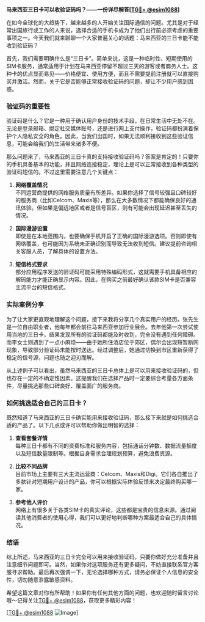 **马来西亚三日卡可以收验证码吗？——一份详尽解答[[TG💪+ @esim1088](https://t.me/s/esim1088)]**

在如今全球化的大趋势下，越来越多的人开始关注国际通信的问题。尤其是对于经常出国旅行或工作的人来说，选择合适的手机卡成为了他们出行前必须考虑的重要事项之一。今天我们就来聊聊一个大家普遍关心的话题：马来西亚的三日卡能不能收到验证码？

首先，我们需要明确什么是“三日卡”。简单来说，这是一种临时性、短期使用的SIM卡服务，通常适用于计划在马来西亚停留不超过三天的游客或者商务人士。这种卡的优点显而易见——价格便宜、使用方便，而且不需要提前注册就可以直接购买并激活。然而，关于它是否能够正常接收验证码的问题，却让不少用户感到困惑。

### 验证码的重要性

验证码是什么？它是一种用于确认用户身份的技术手段，在日常生活中无处不在。无论是登录邮箱、绑定社交媒体账号，还是进行网上支付操作，验证码都扮演着保护个人隐私安全的角色。因此，当我们出国时，如果无法顺利接收到这些验证信息，可能会给我们的生活带来诸多不便。

那么问题来了，马来西亚的三日卡真的支持接收验证码吗？答案是肯定的！只要你的手机具备基本的功能，并且网络连接稳定，理论上是可以正常接收到各种类型的验证码短信的。不过这里需要注意几个关键点：

1. **网络覆盖情况**  
   不同运营商提供的网络服务质量有所差异。如果你选择了信号较强且口碑较好的服务商（比如Celcom、Maxis等），那么在大多数情况下都能确保良好的通讯体验。但如果是偏远地区或者是信号盲区，则有可能会出现延迟甚至丢失的情况。

2. **国际漫游设置**  
   即使是在本地范围内，也要确保手机开启了正确的国际漫游选项。否则即使有网络覆盖，也可能因为系统未正确识别而导致无法收到短信。建议提前咨询相关客服人员，了解具体的设置方法。

3. **短信格式要求**  
   部分应用程序发送的验证码可能采用特殊编码形式，这就需要手机具备相应的解码能力才能正确显示内容。因此，在购买之前最好确认该款SIM卡是否兼容主流平台的短信格式。

### 实际案例分享

为了让大家更直观地理解这个问题，接下来我将分享几个真实用户的经历。张先生是一位自由职业者，他每年都会前往马来西亚参加行业展会。去年他第一次尝试使用当地的三日卡，结果发现所有的验证码都能及时收到，完全没有遇到任何障碍。而李女士则遇到了一点小麻烦——由于她所住酒店位于郊区，偶尔会出现短暂断网现象，导致部分验证码未能按时送达。经过调整后，她通过切换到市区重新获得了稳定的信号源，问题也随之迎刃而解。

从上述例子可以看出，虽然马来西亚的三日卡总体上是可以用来接收验证码的，但也存在一定的不确定性因素。这提醒我们在选择产品时一定要综合考量各方面条件，尽量挑选那些口碑良好、覆盖面广的服务商。

### 如何挑选适合自己的三日卡？

既然知道了马来西亚的三日卡确实能用来接收验证码，那么接下来就是如何挑选合适的产品了。以下几点或许可以帮助你做出明智的选择：

1. **查看套餐详情**  
   每种三日卡都有不同的资费标准和服务内容，包括通话分钟数、数据流量额度以及短信数量限制等。根据自身需求合理规划预算，避免浪费资源。

2. **比较不同品牌**  
   目前市场上主要有三大主流运营商：Celcom、Maxis和Digi。它们各自推出了多款针对短期用户设计的产品，你可以根据实际体验反馈来决定最终购买哪一家。

3. **参考他人评价**  
   网络上有很多关于各类SIM卡的真实评论，这些都是宝贵的信息来源。通过阅读其他消费者的使用心得，我们可以更好地判断哪种方案最适合自己的具体情况。

### 结语

综上所述，马来西亚的三日卡完全可以用来接收验证码，只要你做好充分准备并且注意细节问题即可。当然，如果你对这项服务还有更多疑问，不妨直接联系官方客服寻求帮助。最后再次强调一下，无论选择哪种方式，请务必保证个人信息的安全性，切勿随意泄露敏感资料。

希望这篇文章对你有所帮助！如果你有任何其他方面的问题，也欢迎随时留言讨论哦～记得关注[TG💪+ @esim1088](https://t.me/s/esim1088)，获取更多精彩内容！

[[TG💪+ @esim1088](https://t.me/s/esim1088) ![Image](https://i.postimg.cc/4NQfJmqS/Snipaste-2025-05-13-00-14-12.png)]